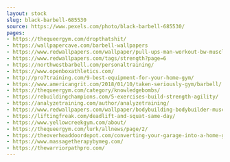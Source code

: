 ```yaml
---
layout: stock
slug: black-barbell-685530
source: https://www.pexels.com/photo/black-barbell-685530/
pages:
- https://thequeergym.com/dropthatshit/
- https://wallpapercave.com/barbell-wallpapers
- https://www.redwallpapers.com/wallpaper/pull-ups-man-workout-bw-muscle-athlete-horizontal-bar-free-stock-photo-image-wallpaper
- https://www.redwallpapers.com/tags/strength?page=6
- https://northwestbarbell.com/personaltraining/
- https://www.openboxathletics.com/
- http://pro7training.com/9-best-equipment-for-your-home-gym/
- https://www.americangrit.com/2018/01/10/taken-seriously-gym/barbell/
- https://thequeergym.com/category/knowledgebombs/
- https://rebuildingchampions.com/5-exercises-build-strength-agility/
- https://analyzetraining.com/author/analyzetraining/
- https://www.redwallpapers.com/wallpaper/bodybuilding-bodybuilder-muscle-rod-free-stock-photo-image-wallpaper
- https://liftingfreak.com/deadlift-and-squat-same-day/
- https://www.yellowcreekgym.com/about/
- https://thequeergym.com/lurk/allnews/page/2/
- https://theoverheaddoordepot.com/converting-your-garage-into-a-home-gym/
- https://www.massagetherapybymeg.com/
- https://thewarriorpathpro.com/
---
```

